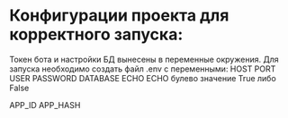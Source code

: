# Конфигурации проекта для корректного запуска:
Токен бота и настройки БД вынесены в переменные окружения. Для запуска необходимо создать файл .env с переменными:
HOST
PORT
USER
PASSWORD
DATABASE
ECHO
ECHO булево значение True либо False

APP_ID
APP_HASH


